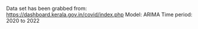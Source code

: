 Data set has been grabbed from: https://dashboard.kerala.gov.in/covid/index.php
Model: ARIMA
Time period: 2020 to 2022
